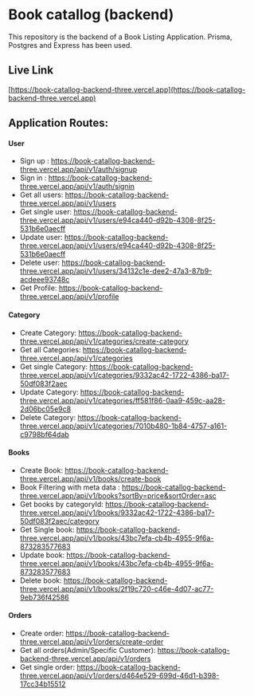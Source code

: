 # Book catallog (backend)

This repository is the backend of a Book Listing Application. Prisma, Postgres and Express has been used.

## Live Link

[https://book-catallog-backend-three.vercel.app](https://book-catallog-backend-three.vercel.app)

## Application Routes:

#### User

- Sign up : https://book-catallog-backend-three.vercel.app/api/v1/auth/signup
- Sign in : https://book-catallog-backend-three.vercel.app/api/v1/auth/signin
- Get all users: https://book-catallog-backend-three.vercel.app/api/v1/users
- Get single user: https://book-catallog-backend-three.vercel.app/api/v1/users/e94ca440-d92b-4308-8f25-531b6e0aecff
- Update user: https://book-catallog-backend-three.vercel.app/api/v1/users/e94ca440-d92b-4308-8f25-531b6e0aecff
- Delete user: https://book-catallog-backend-three.vercel.app/api/v1/users/34132c1e-dee2-47a3-87b9-acdeee93748c
- Get Profile: https://book-catallog-backend-three.vercel.app/api/v1/profile

#### Category

- Create Category: https://book-catallog-backend-three.vercel.app/api/v1/categories/create-category
- Get all Categories: https://book-catallog-backend-three.vercel.app/api/v1/categories
- Get single Category: https://book-catallog-backend-three.vercel.app/api/v1/categories/9332ac42-1722-4386-ba17-50df083f2aec
- Update Category: https://book-catallog-backend-three.vercel.app/api/v1/categories/ff581f86-0aa9-459c-aa28-2d06bc05e9c8
- Delete Category: https://book-catallog-backend-three.vercel.app/api/v1/categories/7010b480-1b84-4757-a161-c9798bf64dab

#### Books

- Create Book: https://book-catallog-backend-three.vercel.app/api/v1/books/create-book
- Book Filtering with meta data : https://book-catallog-backend-three.vercel.app/api/v1/books?sortBy=price&sortOrder=asc
- Get books by categoryId: https://book-catallog-backend-three.vercel.app/api/v1/books/9332ac42-1722-4386-ba17-50df083f2aec/category
- Get Single book: https://book-catallog-backend-three.vercel.app/api/v1/books/43bc7efa-cb4b-4955-9f6a-873283577683
- Update book: https://book-catallog-backend-three.vercel.app/api/v1/books/43bc7efa-cb4b-4955-9f6a-873283577683
- Delete book: https://book-catallog-backend-three.vercel.app/api/v1/books/2f19c720-c46e-4d07-ac77-9eb736f42586

#### Orders

- Create order: https://book-catallog-backend-three.vercel.app/api/v1/orders/create-order
- Get all orders(Admin/Specific Customer): https://book-catallog-backend-three.vercel.app/api/v1/orders
- Get single order: https://book-catallog-backend-three.vercel.app/api/v1/orders/d464e529-699d-46d1-b398-17cc34b15512
